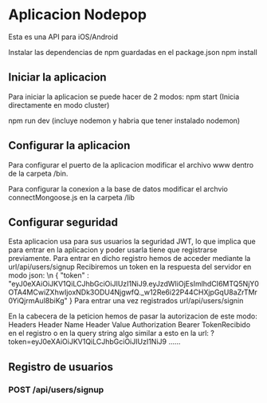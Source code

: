 # Aplicacion Nodepop
Esta es una API para iOS/Android 

Instalar las dependencias de npm guardadas en el package.json
npm install

## Iniciar la aplicacion
Para iniciar la aplicacion se puede hacer de 2 modos:
npm start (Inicia directamente en modo cluster)

npm run dev (incluye nodemon y habria que tener instalado nodemon) 

## Configurar la aplicacion
Para configurar el puerto de la aplicacion modificar el archivo www dentro de la carpeta /bin.

Para configurar la conexion a la base de datos modificar el archvio connectMongoose.js en la carpeta /lib

## Configurar seguridad
Esta aplicacion usa para sus usuarios la seguridad JWT, lo que implica que para entrar en la aplicacion y poder usarla tiene que registrarse previamente. Para entrar en dicho registro hemos de acceder mediante la url/api/users/signup
Recibiremos un token en la respuesta del servidor en modo json: \n
{
    "token" : "eyJ0eXAiOiJKV1QiLCJhbGciOiJIUzI1NiJ9.eyJzdWIiOjEsImlhdCI6MTQ5NjY0OTA4MCwiZXhwIjoxNDk3ODU4NjgwfQ._w12Re6i22P44CHXjpGqU8aZrTMr0YiQjrmAul8biKg"
}
Para entrar una vez registrados url/api/users/signin

En la cabecera de la peticion hemos de pasar la autorizacion de este modo:
Headers
Header Name             Header Value
Authorization           Bearer TokenRecibido en el registro
o en la query string algo similar a esto en la url:
?token=eyJ0eXAiOiJKV1QiLCJhbGciOiJIUzI1NiJ9 ......

## Registro de usuarios
### POST /api/users/signup




